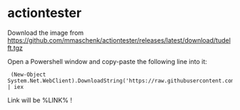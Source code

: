 # actiontester

Download the image from https://github.com/mmaschenk/actiontester/releases/latest/download/tudelft.tgz


Open a Powershell window and copy-paste the following line into it:
```
 (New-Object System.Net.WebClient).DownloadString('https://raw.githubusercontent.com/mmaschenk/actiontester/main/tudinstaller.ps1') | iex
```

Link will be %LINK% !
